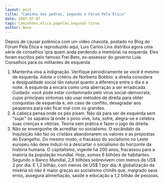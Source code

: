 ```yaml
---
layout: post
title: "Caminho das pedras, segundo o Fórum Pela Ética"
date: 2007-07-07
tags: Caminhões,ética,papelão,segundo turno
author: None
---
```


Depois de causar pol&ecirc;mica com um v&iacute;deo chavista, postado no Blog do F&oacute;rum Pela &Eacute;tica e reproduzido aqui, Luis Carlos Lins distribui agora uma s&eacute;rie de conselhos \pra quem anda perdendo a mem&oacute;ria\ na esquerda. Eles foram escritos pelo famoso Frei Beto, ex-assessor do governo Lula.
Conselhos para os militantes de esquerda
1. Mantenha viva a indigna&ccedil;&atilde;o.
Verifique periodicamente se voc&ecirc; &eacute; mesmo de esquerda. Adote o crit&eacute;rio de Norberto Bobbio: a direita considera a&nbsp;desigualdade social t&atilde;o natural quanto a diferen&ccedil;a entre o dia e a noite. A esquerda a encara como uma aberra&ccedil;&atilde;o a ser erradicada.
Cuidado: voc&ecirc; pode estar contaminado pelo v&iacute;rus social-democrata, cujos principais sintomas s&atilde;o usar m&eacute;todos de direita&nbsp;para obter conquistas de esquerda e, em caso de conflito, desagradar aos pequenos para n&atilde;o ficar mal com os grandes.
2. A cabe&ccedil;a pensa onde os p&eacute;s pisam.
N&atilde;o d&aacute; para ser de esquerda sem &quot;sujar&quot; os sapatos l&aacute; onde o povo vive, luta, sofre, alegra-se e celebra suas cren&ccedil;as e vit&oacute;rias. Teoria sem pr&aacute;tica &eacute; fazer o jogo da direita.
3. N&atilde;o se envergonhe de acreditar no socialismo.
O esc&acirc;ndalo da Inquisi&ccedil;&atilde;o n&atilde;o faz os crist&atilde;os abandonarem os valores e as propostas do Evangelho. Do mesmo modo, o&nbsp;fracasso do socialismo no Leste europeu n&atilde;o deve induzi-lo a descartar o socialismo do horizonte da hist&oacute;ria humana.
O capitalismo, vigente h&aacute; 200 anos, fracassou para a maioria da popula&ccedil;&atilde;o mundial. Hoje, somos 6 bilh&otilde;es de&nbsp;habitantes. Segundo o Banco Mundial, 2,8 bilh&otilde;es sobrevivem com menos de US$ 2 por dia. E 1,2 bilh&atilde;o, com menos de US$ 1 por dia. A globaliza&ccedil;&atilde;o da mis&eacute;ria s&oacute; n&atilde;o &eacute; maior gra&ccedil;as ao socialismo chin&ecirc;s que, malgrado seus erros, assegura&nbsp;alimenta&ccedil;&atilde;o, sa&uacute;de e educa&ccedil;&atilde;o a 1,2 bilh&atilde;o de pessoas.
 
